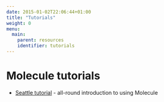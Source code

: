 ```yaml
---
date: 2015-01-02T22:06:44+01:00
title: "Tutorials"
weight: 0
menu:
  main:
    parent: resources
    identifier: tutorials
---
```


# Molecule tutorials


- [Seattle tutorial](/resources/tutorials/seattle) - all-round introduction to using Molecule
  